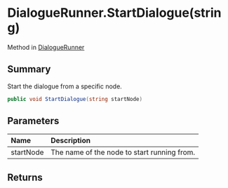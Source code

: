 # DialogueRunner.StartDialogue(string)

Method in [DialogueRunner](/api/csharp/yarn.unity.dialoguerunner.md)

## Summary


Start the dialogue from a specific node.


```csharp
public void StartDialogue(string startNode)
```

## Parameters

|Name|Description|
|:---|:---|
|startNode|The name of the node to start running from.|

## Returns



